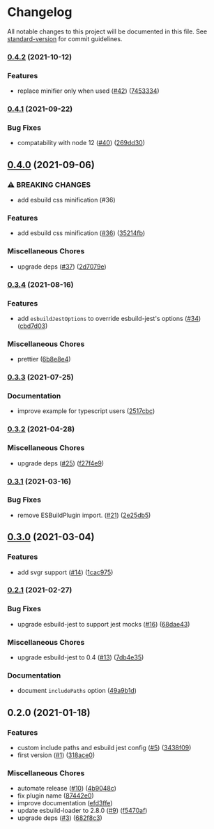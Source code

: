 # Changelog

All notable changes to this project will be documented in this file. See [standard-version](https://github.com/conventional-changelog/standard-version) for commit guidelines.

### [0.4.2](https://github.com/pradel/create-react-app-esbuild/compare/v0.4.1...v0.4.2) (2021-10-12)


### Features

* replace minifier only when used ([#42](https://github.com/pradel/create-react-app-esbuild/issues/42)) ([7453334](https://github.com/pradel/create-react-app-esbuild/commit/745333410391d4bb97fef76d21c0afbc2e65b631))

### [0.4.1](https://github.com/pradel/create-react-app-esbuild/compare/v0.4.0...v0.4.1) (2021-09-22)


### Bug Fixes

* compatability with node 12 ([#40](https://github.com/pradel/create-react-app-esbuild/issues/40)) ([269dd30](https://github.com/pradel/create-react-app-esbuild/commit/269dd3055e59930ca4534aa7ab124f02883823e6))

## [0.4.0](https://github.com/pradel/create-react-app-esbuild/compare/v0.3.4...v0.4.0) (2021-09-06)


### ⚠ BREAKING CHANGES

* add esbuild css minification  (#36)

### Features

* add esbuild css minification  ([#36](https://github.com/pradel/create-react-app-esbuild/issues/36)) ([35214fb](https://github.com/pradel/create-react-app-esbuild/commit/35214fb9325f52f7a4406afc7c9359650aa820da))


### Miscellaneous Chores

* upgrade deps ([#37](https://github.com/pradel/create-react-app-esbuild/issues/37)) ([2d7079e](https://github.com/pradel/create-react-app-esbuild/commit/2d7079e81269bed793b447d6c854e53dd314afc2))

### [0.3.4](https://github.com/pradel/create-react-app-esbuild/compare/v0.3.3...v0.3.4) (2021-08-16)


### Features

* add `esbuildJestOptions` to override esbuild-jest's options ([#34](https://github.com/pradel/create-react-app-esbuild/issues/34)) ([cbd7d03](https://github.com/pradel/create-react-app-esbuild/commit/cbd7d031011f5ce10f8217c06868998ddf9f5af0))


### Miscellaneous Chores

* prettier ([6b8e8e4](https://github.com/pradel/create-react-app-esbuild/commit/6b8e8e469ed71b9812d8553260b952cee11e2edd))

### [0.3.3](https://github.com/pradel/create-react-app-esbuild/compare/v0.3.2...v0.3.3) (2021-07-25)


### Documentation

* improve example for typescript users ([2517cbc](https://github.com/pradel/create-react-app-esbuild/commit/2517cbcaf965a339002c2fefa7368b12a90ea58c))

### [0.3.2](https://github.com/pradel/create-react-app-esbuild/compare/v0.3.1...v0.3.2) (2021-04-28)


### Miscellaneous Chores

* upgrade deps ([#25](https://github.com/pradel/create-react-app-esbuild/issues/25)) ([f27f4e9](https://github.com/pradel/create-react-app-esbuild/commit/f27f4e9c4ad5dcb5a0e51106e0d667c338bda372))

### [0.3.1](https://github.com/pradel/create-react-app-esbuild/compare/v0.3.0...v0.3.1) (2021-03-16)


### Bug Fixes

* remove ESBuildPlugin import. ([#21](https://github.com/pradel/create-react-app-esbuild/issues/21)) ([2e25db5](https://github.com/pradel/create-react-app-esbuild/commit/2e25db51fd8678fcd8475a7abb5d75140ec0d0bb))

## [0.3.0](https://github.com/pradel/create-react-app-esbuild/compare/v0.2.1...v0.3.0) (2021-03-04)


### Features

* add svgr support ([#14](https://github.com/pradel/create-react-app-esbuild/issues/14)) ([1cac975](https://github.com/pradel/create-react-app-esbuild/commit/1cac975b3e487912e595ad803cf773e5b58de974))

### [0.2.1](https://github.com/pradel/create-react-app-esbuild/compare/v0.2.0...v0.2.1) (2021-02-27)


### Bug Fixes

* upgrade esbuild-jest to support jest mocks ([#16](https://github.com/pradel/create-react-app-esbuild/issues/16)) ([68dae43](https://github.com/pradel/create-react-app-esbuild/commit/68dae4360a01e692461d08b673ce61c8c196b777))


### Miscellaneous Chores

* upgrade esbuild-jest to 0.4 ([#13](https://github.com/pradel/create-react-app-esbuild/issues/13)) ([7db4e35](https://github.com/pradel/create-react-app-esbuild/commit/7db4e35a36f991f9e405d664b510875e2ed08a0c))


### Documentation

* document `includePaths` option ([49a9b1d](https://github.com/pradel/create-react-app-esbuild/commit/49a9b1dc6f10422cc5c413196c496431629cef3b))

## 0.2.0 (2021-01-18)


### Features

* custom include paths and esbuild jest config ([#5](https://github.com/pradel/create-react-app-esbuild/issues/5)) ([3438f09](https://github.com/pradel/create-react-app-esbuild/commit/3438f092f66e454119b03324e6387dbbe5a0261f))
* first version ([#1](https://github.com/pradel/create-react-app-esbuild/issues/1)) ([318ace0](https://github.com/pradel/create-react-app-esbuild/commit/318ace0957961e2482d45e041fc969a6bbaf4282))


### Miscellaneous Chores

* automate release ([#10](https://github.com/pradel/create-react-app-esbuild/issues/10)) ([4b9048c](https://github.com/pradel/create-react-app-esbuild/commit/4b9048cb353d2897b21d4b0fea3bcbfdca7a56f1))
* fix plugin name ([87442e0](https://github.com/pradel/create-react-app-esbuild/commit/87442e01067819b857766dfe9abd787a9ea8c61a))
* improve documentation ([efd3ffe](https://github.com/pradel/create-react-app-esbuild/commit/efd3ffed875aced377970ff36fb0271ce41c69a6))
* update esbuild-loader to 2.8.0 ([#9](https://github.com/pradel/create-react-app-esbuild/issues/9)) ([f5470af](https://github.com/pradel/create-react-app-esbuild/commit/f5470af7298f5a8b078447a20c5991e554b4bdac))
* upgrade deps ([#3](https://github.com/pradel/create-react-app-esbuild/issues/3)) ([682f8c3](https://github.com/pradel/create-react-app-esbuild/commit/682f8c352fe670964e88e05897e9b37bd0c82cbd))
